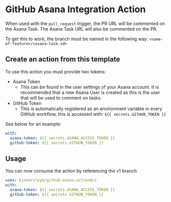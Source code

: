 # GitHub Asana Integration Action

When used with the `pull_request` trigger, the PR URL will be commented on the Asana Task. The Asana Task URL will also be commented on the PR.

To get this to work, the branch must be named in the following way: `<name-of-feature>/<asana-task-id>`

## Create an action from this template

To use this action you must provide two tokens:

- Asana Token
  - This can be found in the user settings of your Asana account. It is recommended that a new Asana User is created as this is the user that will be used to comment on tasks.
- GitHub Token
  - This is automatically registered as an environment variable in every GitHub workflow, this is accessed with: `${{ secrets.GITHUB_TOKEN }}`

See below for an example:

```yaml
with:
  asana-token: ${{ secrets.ASANA_ACCESS_TOKEN }}
  github-token: ${{ secrets.GITHUB_TOKEN }}
```

## Usage

You can now consume the action by referencing the v1 branch

```yaml
uses: kinnersleym/github-asana-action@v1
with:
  asana-token: ${{ secrets.ASANA_ACCESS_TOKEN }}
  github-token: ${{ secrets.GITHUB_TOKEN }}
```
